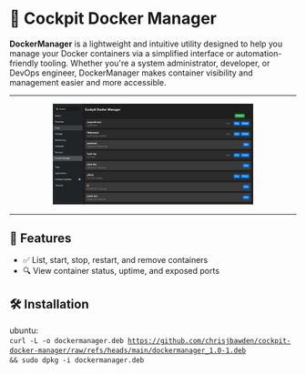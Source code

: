 
# 🐳 Cockpit Docker Manager

**DockerManager** is a lightweight and intuitive utility designed to help you manage your Docker containers via a simplified interface or automation-friendly tooling. Whether you're a system administrator, developer, or DevOps engineer, DockerManager makes container visibility and management easier and more accessible.

---

<div align="center">
  <img src="https://github.com/chrisjbawden/cockpit-docker-manager/blob/main/misc/45634534573.png" alt="DockerManager Interface" style="width:70%; margin:auto;" />
</div>

---

## 🚀 Features

- ✅ List, start, stop, restart, and remove containers
- 🔍 View container status, uptime, and exposed ports

## 🛠️ Installation

ubuntu:
<br>
<code>curl -L -o dockermanager.deb https://github.com/chrisjbawden/cockpit-docker-manager/raw/refs/heads/main/dockermanager_1.0-1.deb && sudo dpkg -i dockermanager.deb</code>
